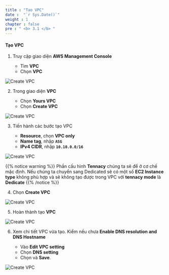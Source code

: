 ```yaml
---
title : "Tạo VPC"
date :  "`r Sys.Date()`" 
weight : 1 
chapter : false
pre : " <b> 3.1 </b> "
---
```


#### Tạo VPC

1. Truy cập giao diện **AWS Management Console**

   - Tìm **VPC**
   - Chọn **VPC**

![Create VPC](/images/1/0001.png?featherlight=false&width=90pc)

2. Trong giao diện **VPC**

   - Chọn **Yours VPC**
   - Chọn **Create VPC**


![Create VPC](/images/1/0002.png?featherlight=false&width=90pc)

3. Tiến hành các bước tạo VPC

   - **Resource**, chọn **VPC only**
   - **Name tag**, nhập **```ASG```**
   - **IPv4 CIDR**, nhập **``10.10.0.0/16``**


![Create VPC](/images/1/0003.png?featherlight=false&width=90pc)

{{% notice warning %}}
Phần cấu hình **Tennacy** chúng ta sẽ để ở cơ chế mặc định. Nếu chúng ta chuyển sang Dedicated sẽ có một số **EC2 Instance type** không phù hợp và sẽ không tạo được trong VPC với **tennacy mode** là **Dedicate**
{{% /notice %}}

4. Chọn **Create VPC**

![Create VPC](/images/1/0004.png?featherlight=false&width=90pc)

5. Hoàn thành tạo **VPC** 

![Create VPC](/images/1/0005.png?featherlight=false&width=90pc)


6. Xem chi tiết VPC vừa tạo. Kiểm nếu chưa **Enable DNS resolution and DNS Hostname**

   - Vào **Edit VPC setting**
   - Chọn **DNS setting**
   - Chọn và **Save**.

![Create VPC](/images/1/0006.png?featherlight=false&width=90pc)
